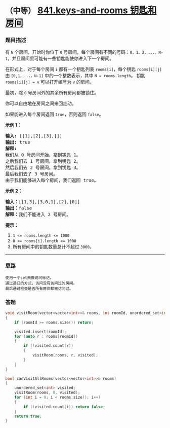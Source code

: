# `（中等）`  [841.keys-and-rooms 钥匙和房间](https://leetcode-cn.com/problems/keys-and-rooms/)

### 题目描述
<p>有 <code>N</code> 个房间，开始时你位于 <code>0</code> 号房间。每个房间有不同的号码：<code>0，1，2，...，N-1</code>，并且房间里可能有一些钥匙能使你进入下一个房间。</p>

<p>在形式上，对于每个房间 <code>i</code> 都有一个钥匙列表 <code>rooms[i]</code>，每个钥匙 <code>rooms[i][j]</code> 由 <code>[0,1，...，N-1]</code> 中的一个整数表示，其中 <code>N = rooms.length</code>。 钥匙 <code>rooms[i][j] = v</code> 可以打开编号为 <code>v</code> 的房间。</p>

<p>最初，除 <code>0</code> 号房间外的其余所有房间都被锁住。</p>

<p>你可以自由地在房间之间来回走动。</p>

<p>如果能进入每个房间返回 <code>true</code>，否则返回 <code>false</code>。</p>

<ol>
</ol>

<p><strong>示例 1：</strong></p>

<pre><strong>输入: </strong>[[1],[2],[3],[]]
<strong>输出: </strong>true
<strong>解释:  </strong>
我们从 0 号房间开始，拿到钥匙 1。
之后我们去 1 号房间，拿到钥匙 2。
然后我们去 2 号房间，拿到钥匙 3。
最后我们去了 3 号房间。
由于我们能够进入每个房间，我们返回 true。
</pre>

<p><strong>示例 2：</strong></p>

<pre><strong>输入：</strong>[[1,3],[3,0,1],[2],[0]]
<strong>输出：</strong>false
<strong>解释：</strong>我们不能进入 2 号房间。
</pre>

<p><strong>提示：</strong></p>

<ol>
	<li><code>1 &lt;= rooms.length &lt;=&nbsp;1000</code></li>
	<li><code>0 &lt;= rooms[i].length &lt;= 1000</code></li>
	<li>所有房间中的钥匙数量总计不超过&nbsp;<code>3000</code>。</li>
</ol>


---
### 思路
```
使用一个set来做访问标记。  
通过递归的方式，访问没有访问过的房间。  
最后通过检查是否所有房间都被访问过。  
```

### 答题
``` C++
void visitRoom(vector<vector<int>>& rooms, int roomId, unordered_set<int>& visited)
{
	if (roomId >= rooms.size()) return;

	visited.insert(roomId);
	for (auto r : rooms[roomId])
	{
		if (!visited.count(r))
		{
			visitRoom(rooms, r, visited);
		}
	}
}

bool canVisitAllRooms(vector<vector<int>>& rooms)
{
	unordered_set<int> visited;
	visitRoom(rooms, 0, visited);
	for (int i = 0; i < rooms.size(); i++)
	{
		if (!visited.count(i)) return false;
	}
	return true;
}
```
